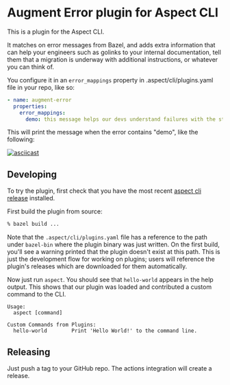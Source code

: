 # Augment Error plugin for Aspect CLI

This is a plugin for the Aspect CLI.

It matches on error messages from Bazel, and adds extra information that can help your engineers
such as golinks to your internal documentation, tell them that a migration is underway with
additional instructions, or whatever you can think of.

You configure it in an `error_mappings` property in .aspect/cli/plugins.yaml file in your repo, like so:

```yaml
- name: augment-error
  properties:
    error_mappings:
      demo: this message helps our devs understand failures with the string "demo"
```

This will print the message when the error contains "demo", like the following:

[![asciicast](https://asciinema.org/a/540385.svg)](https://asciinema.org/a/540385)

## Developing

To try the plugin, first check that you have the most recent [aspect cli release] installed.

First build the plugin from source:

```bash
% bazel build ...
```

Note that the `.aspect/cli/plugins.yaml` file has a reference to the path under `bazel-bin` where the plugin binary was just written.
On the first build, you'll see a warning printed that the plugin doesn't exist at this path.
This is just the development flow for working on plugins; users will reference the plugin's releases which are downloaded for them automatically.

Now just run `aspect`. You should see that `hello-world` appears in the help output. This shows that our plugin was loaded and contributed a custom command to the CLI.

```
Usage:
  aspect [command]

Custom Commands from Plugins:
  hello-world        Print 'Hello World!' to the command line.
```

## Releasing

Just push a tag to your GitHub repo.
The actions integration will create a release.

[bazelisk]: https://bazel.build/install/bazelisk
[aspect cli]: https://aspect.build/cli
[plugin documentation]: https://docs.aspect.build/aspect-build/aspect-cli/5.0.1/docs/help/topics/plugins.html
[aspect cli release]: https://github.com/aspect-build/aspect-cli/releases
